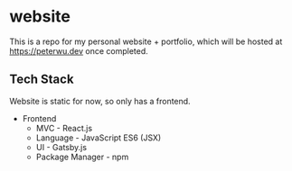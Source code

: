 # website
This is a repo for my personal website + portfolio, which will be hosted at https://peterwu.dev once completed.

## Tech Stack
Website is static for now, so only has a frontend.

* Frontend
    * MVC - React.js
    * Language - JavaScript ES6 (JSX)
    * UI - Gatsby.js
    * Package Manager - npm
